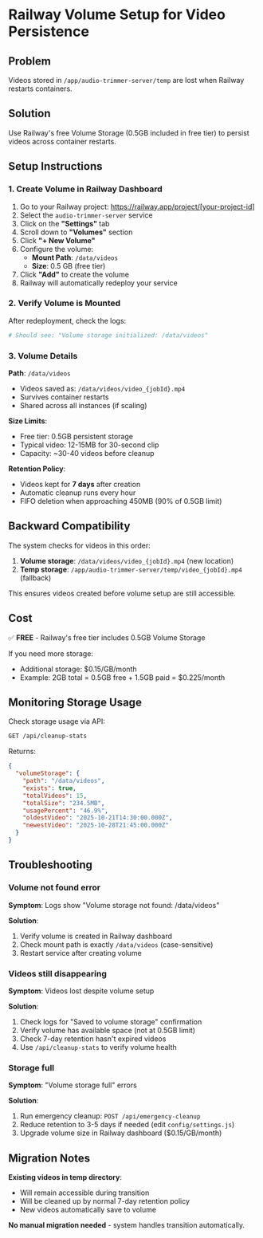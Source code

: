 # Railway Volume Setup for Video Persistence

## Problem
Videos stored in `/app/audio-trimmer-server/temp` are lost when Railway restarts containers.

## Solution
Use Railway's free Volume Storage (0.5GB included in free tier) to persist videos across container restarts.

## Setup Instructions

### 1. Create Volume in Railway Dashboard

1. Go to your Railway project: https://railway.app/project/[your-project-id]
2. Select the `audio-trimmer-server` service
3. Click on the **"Settings"** tab
4. Scroll down to **"Volumes"** section
5. Click **"+ New Volume"**
6. Configure the volume:
   - **Mount Path**: `/data/videos`
   - **Size**: 0.5 GB (free tier)
7. Click **"Add"** to create the volume
8. Railway will automatically redeploy your service

### 2. Verify Volume is Mounted

After redeployment, check the logs:
```bash
# Should see: "Volume storage initialized: /data/videos"
```

### 3. Volume Details

**Path**: `/data/videos`
- Videos saved as: `/data/videos/video_{jobId}.mp4`
- Survives container restarts
- Shared across all instances (if scaling)

**Size Limits**:
- Free tier: 0.5GB persistent storage
- Typical video: 12-15MB for 30-second clip
- Capacity: ~30-40 videos before cleanup

**Retention Policy**:
- Videos kept for **7 days** after creation
- Automatic cleanup runs every hour
- FIFO deletion when approaching 450MB (90% of 0.5GB limit)

## Backward Compatibility

The system checks for videos in this order:
1. **Volume storage**: `/data/videos/video_{jobId}.mp4` (new location)
2. **Temp storage**: `/app/audio-trimmer-server/temp/video_{jobId}.mp4` (fallback)

This ensures videos created before volume setup are still accessible.

## Cost

✅ **FREE** - Railway's free tier includes 0.5GB Volume Storage

If you need more storage:
- Additional storage: $0.15/GB/month
- Example: 2GB total = 0.5GB free + 1.5GB paid = $0.225/month

## Monitoring Storage Usage

Check storage usage via API:
```bash
GET /api/cleanup-stats
```

Returns:
```json
{
  "volumeStorage": {
    "path": "/data/videos",
    "exists": true,
    "totalVideos": 15,
    "totalSize": "234.5MB",
    "usagePercent": "46.9%",
    "oldestVideo": "2025-10-21T14:30:00.000Z",
    "newestVideo": "2025-10-28T21:45:00.000Z"
  }
}
```

## Troubleshooting

### Volume not found error
**Symptom**: Logs show "Volume storage not found: /data/videos"

**Solution**:
1. Verify volume is created in Railway dashboard
2. Check mount path is exactly `/data/videos` (case-sensitive)
3. Restart service after creating volume

### Videos still disappearing
**Symptom**: Videos lost despite volume setup

**Solution**:
1. Check logs for "Saved to volume storage" confirmation
2. Verify volume has available space (not at 0.5GB limit)
3. Check 7-day retention hasn't expired videos
4. Use `/api/cleanup-stats` to verify volume health

### Storage full
**Symptom**: "Volume storage full" errors

**Solution**:
1. Run emergency cleanup: `POST /api/emergency-cleanup`
2. Reduce retention to 3-5 days if needed (edit `config/settings.js`)
3. Upgrade volume size in Railway dashboard ($0.15/GB/month)

## Migration Notes

**Existing videos in temp directory**:
- Will remain accessible during transition
- Will be cleaned up by normal 7-day retention policy
- New videos automatically save to volume

**No manual migration needed** - system handles transition automatically.
